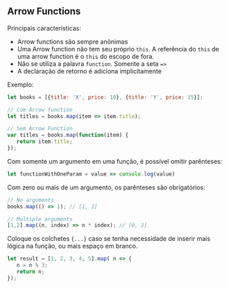## Arrow Functions
Principais características:

- Arrow functions são sempre anônimas
- Uma Arrow function não tem seu próprio `this`. A referência do `this` de uma arrow function é o `this` do escopo de fora.
- Não se utiliza a palavra `function`. Somente a seta `=>`
- A declaração de retorno é adiciona implicitamente 

Exemplo:
```js
let books = [{title: 'X', price: 10}, {title: 'Y', price: 15}];

// Com Arrow function
let titles = books.map(item => item.title);

// Sem Arrow Function
var titles = books.map(function(item) {
   return item.title;
});
```

Com somente um argumento em uma função, é possível omitir parênteses:
```js
let functionWithOneParam = value => console.log(value)
```

Com zero ou mais de um argumento, os parênteses são obrigatórios: 
```js
// No arguments
books.map(() => 1); // [1, 1]

// Multiple arguments
[1,2].map((n, index) => n * index); // [0, 2]
```

Coloque os colchetes `{...}` caso se tenha necessidade de inserir mais lógica na função, ou mais espaço em branco.

```js
let result = [1, 2, 3, 4, 5].map( n => {
   n = n % 3;
   return n;
});
```
